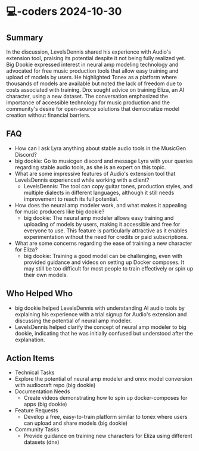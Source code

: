 # 💻-coders 2024-10-30

## Summary

In the discussion, LevelsDennis shared his experience with Audio's extension tool, praising its potential despite it not
being fully realized yet. Big Dookie expressed interest in neural amp modeling technology and advocated for free music
production tools that allow easy training and upload of models by users. He highlighted Tonex as a platform where
thousands of models are available but noted the lack of freedom due to costs associated with training. Dnx sought advice
on training Eliza, an AI character, using a new dataset. The conversation emphasized the importance of accessible
technology for music production and the community's desire for open-source solutions that democratize model creation
without financial barriers.

## FAQ

- How can I ask Lyra anything about stable audio tools in the MusicGen Discord?
- big dookie: Go to musicgen discord and message Lyra with your queries regarding stable audio tools, as she is an
  expert on this topic.
- What are some impressive features of Audio's extension tool that LevelsDennis experienced while working with a client?
    - LevelsDennis: The tool can copy guitar tones, production styles, and multiple dialects in different languages,
      although it still needs improvement to reach its full potential.
- How does the neural amp modeler work, and what makes it appealing for music producers like big dookie?
    - big dookie: The neural amp modeler allows easy training and uploading of models by users, making it accessible and
      free for everyone to use. This feature is particularly attractive as it enables experimentation without the need
      for credits or paid subscriptions.
- What are some concerns regarding the ease of training a new character for Eliza?
    - big dookie: Training a good model can be challenging, even with provided guidance and videos on setting up Docker
      composes. It may still be too difficult for most people to train effectively or spin up their own models.

## Who Helped Who

- big dookie helped LevelsDennis with understanding AI audio tools by explaining his experience with a trial signup for
  Audio's extension and discussing the potential of neural amp modeler.
- LevelsDennis helped clarify the concept of neural amp modeler to big dookie, indicating that he was initially confused but understood after the explanation.

## Action Items

- Technical Tasks
- Explore the potential of neural amp modeler and onnx model conversion with audiocraft repo (big dookie)
- Documentation Needs
    - Create videos demonstrating how to spin up docker-composes for apps (big dookie)
- Feature Requests
    - Develop a free, easy-to-train platform similar to tonex where users can upload and share models (big dookie)
- Community Tasks
    - Provide guidance on training new characters for Eliza using different datasets (dnx)
